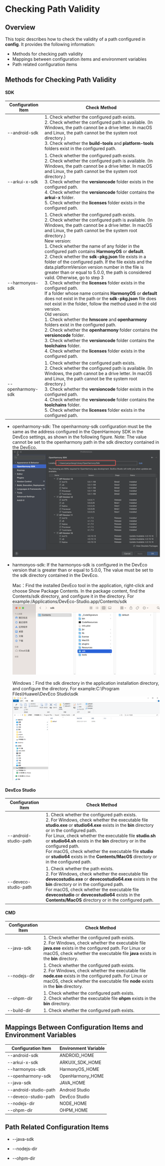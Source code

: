 # Checking Path Validity



## Overview

This topic describes how to check the validity of a path configured in **config**. It provides the following information:

- Methods for checking path validity
- Mappings between configuration items and environment variables
- Path related configuration items

## Methods for Checking Path Validity

####  SDK


| Configuration Item         | Check Method                                                    |
| ----------------- | ------------------------------------------------------------ |
| --android-sdk     | 1. Check whether the configured path exists.<br>2. Check whether the configured path is available. (In Windows, the path cannot be a drive letter. In macOS and Linux, the path cannot be the system root directory.)<br>3. Check whether the **build-tools** and **platform-tools** folders exist in the configured path.|
| --arkui-x-sdk     | 1. Check whether the configured path exists.<br>2. Check whether the configured path is available. (In Windows, the path cannot be a drive letter. In macOS and Linux, the path cannot be the system root directory.)<br>3. Check whether the **versioncode** folder exists in the configured path.<br>4. Check whether the **versioncode** folder contains the **arkui-x** folder.<br>5. Check whether the **licenses** folder exists in the configured path.|
| --harmonyos-sdk   | 1. Check whether the configured path exists.<br>2. Check whether the configured path is available. (In Windows, the path cannot be a drive letter. In macOS and Linux, the path cannot be the system root directory.)<br>New version:<br>1. Check whether the name of any folder in the configured path contains **HarmonyOS** or **default**.<br>2. Check whether the **sdk-pkg.json** file exists in a folder of the configured path. If the file exists and the data.platformVersion version number in the file is greater than or equal to 5.0.0, the path is considered valid. Otherwise, go to step 3<br>3. Check whether the **licenses** folder exists in the configured path.<br>If a folder whose name contains **HarmonyOS** or **default** does not exist in the path or the **sdk-pkg.json** file does not exist in the folder, follow the method used in the old version.<br>Old version:<br>1. Check whether the **hmscore** and **openharmony** folders exist in the configured path.<br>2. Check whether the **openharmony** folder contains the **versioncode** folder.<br>3. Check whether the **versioncode** folder contains the **toolchains** folder.<br>4. Check whether the **licenses** folder exists in the configured path.|
| --openharmony-sdk | 1. Check whether the configured path exists.<br>2. Check whether the configured path is available. (In Windows, the path cannot be a drive letter. In macOS and Linux, the path cannot be the system root directory.)<br>3. Check whether the **versioncode** folder exists in the configured path.<br>4. Check whether the **versioncode** folder contains the **toolchains** folder.<br>5. Check whether the **licenses** folder exists in the configured path.|

- openharmony-sdk: The openharmony-sdk configuration must be the same as the address configured in the OpenHarmony SDK in the DevEco settings, as shown in the following figure.
Note: The value cannot be set to the openharmony path in the sdk directory contained in the DevEco.
![openharmony-sdk-setting](figures/openharmony-sdk-setting.png)

- harmonyos-sdk: If the harmonyos-sdk is configured in the DevEco version that is greater than or equal to 5.0.0, The value must be set to the sdk directory contained in the DevEco.

   Mac：Find the installed DevEco tool in the application, right-click and choose Show Package Contents. In the package content, find the Contents/sdk directory, and configure it in the directory. For example:/Applications/DevEco-Studio.app/Contents/sdk
   ![mac-harmonyOS-setting](figures/mac-harmonyOS-setting.png)

   Windows：Find the sdk directory in the application installation directory, and configure the directory. For example:C:\Program Files\Huawei\DevEco Studio\sdk
   ![windows-harmonyOS-setting](figures/windows-harmonyOS-setting.png)

####  DevEco Studio


| Configuration Item             | Check Method                                                    |
| --------------------- | ------------------------------------------------------------ |
| --android-studio-path | 1. Check whether the configured path exists.<br>2. For Windows, check whether the executable file **studio.exe** or **studio64.exe** exists in the **bin** directory or in the configured path.<br>For Linux, check whether the executable file **studio.sh** or **studio64.sh** exists in the **bin** directory or in the configured path.<br>For macOS, check whether the executable file **studio** or **studio64** exists in the **Contents/MacOS** directory or in the configured path.|
| --deveco-studio-path  | 1. Check whether the path exists.<br>2. For Windows, check whether the executable file **devecostudio.exe** or **devecostudio64.exe** exists in the **bin** directory or in the configured path.<br>For macOS, check whether the executable file **devecostudio** or **devecostudio64** exists in the **Contents/MacOS** directory or in the configured path.|

####  CMD


| Configuration Item    | Check Method                                                    |
| ------------ | ------------------------------------------------------------ |
| --java-sdk   | 1. Check whether the configured path exists.<br>2. For Windows, check whether the executable file **java.exe** exists in the configured path. For Linux or macOS, check whether the executable file **java** exists in the **bin** directory.|
| --nodejs-dir | 1. Check whether the configured path exists.<br>2. For Windows, check whether the executable file **node.exe** exists in the configured path. For Linux or macOS, check whether the executable file **node** exists in the **bin** directory.|
| --ohpm-dir   | 1. Check whether the configured path exists.<br>2. Check whether the executable file **ohpm** exists in the **bin** directory.|
| --build-dir  | 1. Check whether the configured path exists.                                          |

## Mappings Between Configuration Items and Environment Variables

| Configuration Item             | Environment Variable      |
| --------------------- | ---------------- |
| --android-sdk         | ANDROID_HOME     |
| --arkui-x-sdk         | ARKUIX_SDK_HOME  |
| --harmonyos-sdk       | HarmonyOS_HOME   |
| --openharmony-sdk     | OpenHarmony_HOME |
| --java-sdk            | JAVA_HOME        |
| --android-studio-path | Android Studio   |
| --deveco-studio-path  | DevEco Studio    |
| --nodejs-dir          | NODE_HOME        |
| --ohpm-dir            | OHPM_HOME        |

## Path Related Configuration Items

- --java-sdk

- --nodejs-dir

- --ohpm-dir

